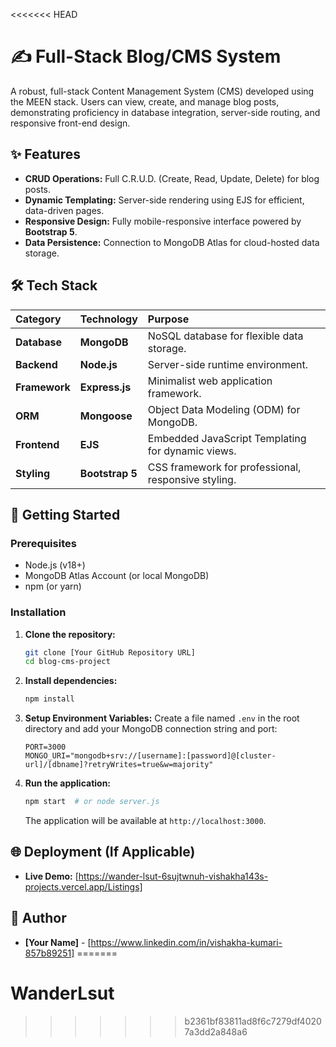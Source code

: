 <<<<<<< HEAD
# ✍️ Full-Stack Blog/CMS System

A robust, full-stack Content Management System (CMS) developed using the MEEN stack. Users can view, create, and manage blog posts, demonstrating proficiency in database integration, server-side routing, and responsive front-end design.

## ✨ Features

* **CRUD Operations:** Full C.R.U.D. (Create, Read, Update, Delete) for blog posts.
* **Dynamic Templating:** Server-side rendering using EJS for efficient, data-driven pages.
* **Responsive Design:** Fully mobile-responsive interface powered by **Bootstrap 5**.
* **Data Persistence:** Connection to MongoDB Atlas for cloud-hosted data storage.

## 🛠️ Tech Stack

| Category | Technology | Purpose |
| :--- | :--- | :--- |
| **Database** | **MongoDB** | NoSQL database for flexible data storage. |
| **Backend** | **Node.js** | Server-side runtime environment. |
| **Framework** | **Express.js** | Minimalist web application framework. |
| **ORM** | **Mongoose** | Object Data Modeling (ODM) for MongoDB. |
| **Frontend** | **EJS** | Embedded JavaScript Templating for dynamic views. |
| **Styling** | **Bootstrap 5** | CSS framework for professional, responsive styling. |

## 🚀 Getting Started

### Prerequisites

* Node.js (v18+)
* MongoDB Atlas Account (or local MongoDB)
* npm (or yarn)

### Installation

1.  **Clone the repository:**
    ```bash
    git clone [Your GitHub Repository URL]
    cd blog-cms-project
    ```
2.  **Install dependencies:**
    ```bash
    npm install
    ```
3.  **Setup Environment Variables:**
    Create a file named `.env` in the root directory and add your MongoDB connection string and port:
    ```
    PORT=3000
    MONGO_URI="mongodb+srv://[username]:[password]@[cluster-url]/[dbname]?retryWrites=true&w=majority"
    ```
4.  **Run the application:**
    ```bash
    npm start  # or node server.js
    ```
    The application will be available at `http://localhost:3000`.

## 🌐 Deployment (If Applicable)

* **Live Demo:** [https://wander-lsut-6sujtwnuh-vishakha143s-projects.vercel.app/Listings]

## 👤 Author

* **[Your Name]** - [https://www.linkedin.com/in/vishakha-kumari-857b89251]
=======
# WanderLsut
>>>>>>> b2361bf83811ad8f6c7279df40207a3dd2a848a6
